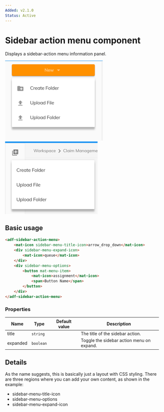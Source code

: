 ```yaml
---
Added: v2.1.0
Status: Active
---
```

# Sidebar action menu component

Displays a sidebar-action menu information panel.

![Sidebar action menu button screenshot](docassets/images/sidebar-action-menu-button.png)
![Sidebar action menu icon screenshot](docassets/images/sidebar-action-menu-icon.png)

## Basic usage

```html
<adf-sidebar-action-menu>
    <mat-icon sidebar-menu-title-icon>arrow_drop_down</mat-icon>
    <div sidebar-menu-expand-icon>
        <mat-icon>queue</mat-icon>
    </div>
    <div sidebar-menu-options>
        <button mat-menu-item>
            <mat-icon>assignment</mat-icon>
            <span>Button Name</span>
        </button>
    </div>
</adf-sidebar-action-menu>
```

### Properties

| Name | Type | Default value | Description |
| ---- | ---- | ------------- | ----------- |
| title | `string` |  | The title of the sidebar action.  |
| expanded | `boolean` |  | Toggle the sidebar action menu on expand.  |

## Details

As the name suggests, this is basically just a layout with CSS styling. There are three regions where you can add your own content, as shown in the example:

-   sidebar-menu-title-icon
-   sidebar-menu-options
-   sidebar-menu-expand-icon
